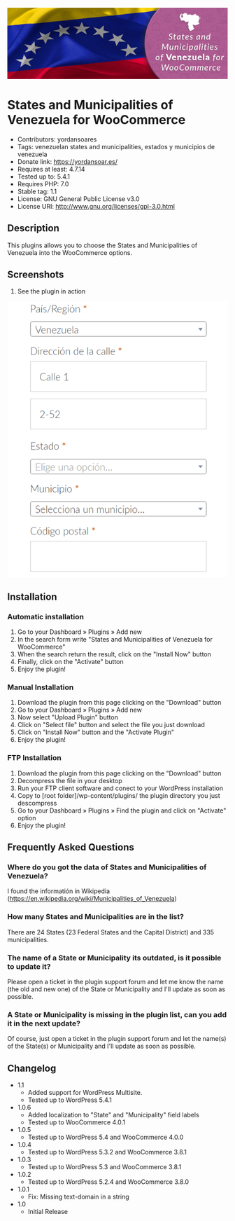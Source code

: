 <a href="#!"><img src="https://github.com/YordanSoares/states-and-municipalities-of-venezuela-for-woocommerce/raw/master/assets/banner-1544x500.png" alt="Plugin banner" title="States and Municipalities of Venezuela for WooCommerce"/></a>

# States and Municipalities of Venezuela for WooCommerce
* Contributors: yordansoares
* Tags: venezuelan states and municipalities, estados y municipios de venezuela
* Donate link: https://yordansoar.es/
* Requires at least: 4.7.14
* Tested up to: 5.4.1
* Requires PHP: 7.0
* Stable tag: 1.1
* License: GNU General Public License v3.0
* License URI: http://www.gnu.org/licenses/gpl-3.0.html

## Description
This plugins allows you to choose the States and Municipalities of Venezuela into the WooCommerce options.

## Screenshots
1. See the plugin in action

![International telephone input](https://raw.githubusercontent.com/YordanSoares/states-and-municipalities-of-venezuela-for-woocommerce/master/assets/screenshot-1.gif)

## Installation
### Automatic installation
1. Go to your Dashboard » Plugins » Add new
2. In the search form write "States and Municipalities of Venezuela for WooCommerce"
3. When the search return the result, click on the "Install Now" button
4. Finally, click on the "Activate" button
5. Enjoy the plugin!

### Manual Installation 
1. Download the plugin from this page clicking on the "Download" button
2. Go to your Dashboard » Plugins » Add new
3. Now select "Upload Plugin" button
4. Click on "Select file" button and select the file you just download
5. Click on "Install Now" button and the "Activate Plugin"
6. Enjoy the plugin!

### FTP Installation
1. Download the plugin from this page clicking on the "Download" button
2. Decompress the file in your desktop
3. Run your FTP client software and conect to your WordPress installation
4. Copy to [root folder]/wp-content/plugins/ the plugin directory you just descompress
5. Go to your Dashboard » Plugins » Find the plugin and click on "Activate" option
6. Enjoy the plugin!

## Frequently Asked Questions
### Where do you got the data of States and Municipalities of Venezuela?
I found the informatión in Wikipedia (https://en.wikipedia.org/wiki/Municipalities_of_Venezuela)

### How many States and Municipalities are in the list?
There are 24 States (23 Federal States and the Capital District) and 335 municipalities.

### The name of a State or Municipality its outdated, is it possible to update it? 
Please open a ticket in the plugin support forum and let me know the name (the old and new one) of the State or Municipality and I'll update as soon as possible.

### A State or Municipality is missing in the plugin list, can you add it in the next update?
Of course, just open a ticket in the plugin support forum and let the name(s) of the State(s) or Municipality and I'll update as soon as possible.

## Changelog
* 1.1
  * Added support for WordPress Multisite.
  * Tested up to WordPress 5.4.1
* 1.0.6
  * Added localization to "State" and "Municipality" field labels
  * Tested up to WooCommerce 4.0.1
* 1.0.5
  * Tested up to WordPress 5.4 and WooCommerce 4.0.0
* 1.0.4
  * Tested up to WordPress 5.3.2 and WooCommerce 3.8.1
* 1.0.3
  * Tested up to WordPress 5.3 and WooCommerce 3.8.1
* 1.0.2
  * Tested up to WordPress 5.2.4 and WooCommerce 3.8.0
* 1.0.1
  * Fix: Missing text-domain in a string
* 1.0
  * Initial Release
